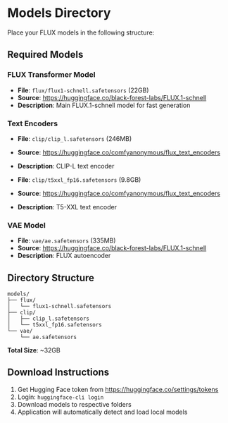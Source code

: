 # Models Directory

Place your FLUX models in the following structure:

## Required Models

### FLUX Transformer Model
- **File**: `flux/flux1-schnell.safetensors` (22GB)
- **Source**: https://huggingface.co/black-forest-labs/FLUX.1-schnell
- **Description**: Main FLUX.1-schnell model for fast generation

### Text Encoders
- **File**: `clip/clip_l.safetensors` (246MB)
- **Source**: https://huggingface.co/comfyanonymous/flux_text_encoders
- **Description**: CLIP-L text encoder

- **File**: `clip/t5xxl_fp16.safetensors` (9.8GB)
- **Source**: https://huggingface.co/comfyanonymous/flux_text_encoders
- **Description**: T5-XXL text encoder

### VAE Model
- **File**: `vae/ae.safetensors` (335MB)
- **Source**: https://huggingface.co/black-forest-labs/FLUX.1-schnell
- **Description**: FLUX autoencoder

## Directory Structure
```
models/
├── flux/
│   └── flux1-schnell.safetensors
├── clip/
│   ├── clip_l.safetensors
│   └── t5xxl_fp16.safetensors
└── vae/
    └── ae.safetensors
```

**Total Size**: ~32GB

## Download Instructions

1. Get Hugging Face token from https://huggingface.co/settings/tokens
2. Login: `huggingface-cli login`
3. Download models to respective folders
4. Application will automatically detect and load local models